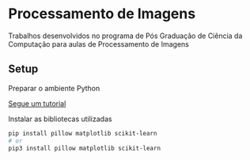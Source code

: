 # Processamento de Imagens

Trabalhos desenvolvidos no programa de Pós Graduação de Ciência da Computação para aulas de Processamento de Imagens

## Setup 

Preparar o ambiente Python 

[Segue um tutorial](https://johnywalves.com.br/ambiente-python/)  

Instalar as bibliotecas utilizadas

```bash
pip install pillow matplotlib scikit-learn
# or
pip3 install pillow matplotlib scikit-learn
```